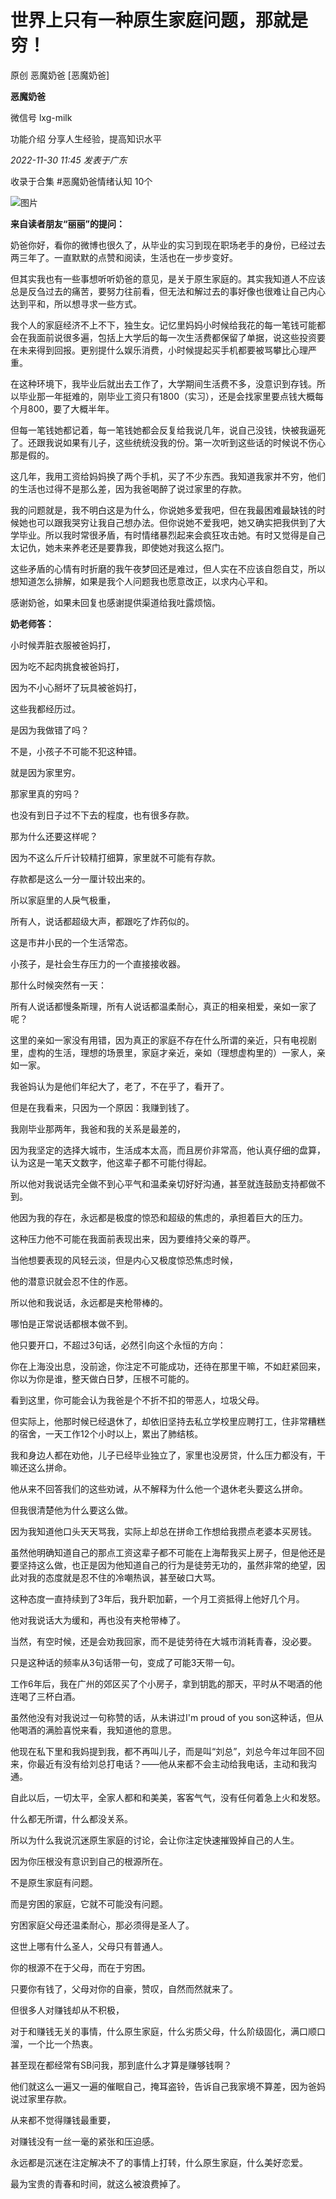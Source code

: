 # 世界上只有一种原生家庭问题，那就是穷！

原创 恶魔奶爸 [恶魔奶爸]

**恶魔奶爸** 

微信号 lxg-milk

功能介绍 分享人生经验，提高知识水平

_2022-11-30 11:45_ _发表于广东_

收录于合集 #恶魔奶爸情绪认知 10个

![图片](https://mmbiz.qpic.cn/sz_mmbiz_jpg/4tKqycnKbqp9exMFm7IobiaociaM3H39WkuywtsbK3bthZTOY9nHnvUKSF1AgDicHCALL9t971cxGddsVVBS6M2wA/640?wx_fmt=jpeg&wxfrom=5&wx_lazy=1&wx_co=1)

**来自读者朋友“丽丽”的提问：**  

奶爸你好，看你的微博也很久了，从毕业的实习到现在职场老手的身份，已经过去两三年了。一直默默的点赞和阅读，生活也在一步步变好。

但其实我也有一些事想听听奶爸的意见，是关于原生家庭的。其实我知道人不应该总是反刍过去的痛苦，要努力往前看，但无法和解过去的事好像也很难让自己内心达到平和，所以想寻求一些方式。

我个人的家庭经济不上不下，独生女。记忆里妈妈小时候给我花的每一笔钱可能都会在我面前说很多遍，包括上大学后的每一次生活费都保留了单据，说这些投资要在未来得到回报。更别提什么娱乐消费，小时候提起买手机都要被骂攀比心理严重。

在这种环境下，我毕业后就出去工作了，大学期间生活费不多，没意识到存钱。所以毕业那一年挺难的，刚毕业工资只有1800（实习），还是会找家里要点钱大概每个月800，要了大概半年。

但每一笔钱她都记着，每一笔钱她都会反复给我说几年，说自己没钱，快被我逼死了。还跟我说如果有儿子，这些统统没我的份。第一次听到这些话的时候说不伤心那是假的。

这几年，我用工资给妈妈换了两个手机，买了不少东西。我知道我家并不穷，他们的生活也过得不是那么差，因为我爸喝醉了说过家里的存款。

我的问题就是，我不明白这是为什么，你说她多爱我吧，但在我最困难最缺钱的时候她也可以跟我哭穷让我自己想办法。但你说她不爱我吧，她又确实把我供到了大学毕业。所以我时常很矛盾，有时情绪暴烈起来会疯狂攻击她。有时又觉得是自己太记仇，她未来养老还是要靠我，即使她对我这么抠门。

这些矛盾的心情有时折磨的我午夜梦回还是难过，但人实在不应该自怨自艾，所以想知道怎么排解，如果是我个人问题我也愿意改正，以求内心平和。

感谢奶爸，如果未回复也感谢提供渠道给我吐露烦恼。

**奶老师答：**

小时候弄脏衣服被爸妈打，

因为吃不起肉挑食被爸妈打，

因为不小心掰坏了玩具被爸妈打，

这些我都经历过。

是因为我做错了吗？

不是，小孩子不可能不犯这种错。

就是因为家里穷。

那家里真的穷吗？

也没有到日子过不下去的程度，也有很多存款。

那为什么还要这样呢？

因为不这么斤斤计较精打细算，家里就不可能有存款。

存款都是这么一分一厘计较出来的。

所以家庭里的人戾气极重，

所有人，说话都超级大声，都跟吃了炸药似的。

这是市井小民的一个生活常态。

小孩子，是社会生存压力的一个直接接收器。

那什么时候突然有一天：

所有人说话都慢条斯理，所有人说话都温柔耐心，真正的相亲相爱，亲如一家了呢？

这里的亲如一家没有用错，因为真正的家庭不存在什么所谓的亲近，只有电视剧里，虚构的生活，理想的场景里，家庭才亲近，亲如（理想虚构里的）一家人，亲如一家。

我爸妈认为是他们年纪大了，老了，不在乎了，看开了。

但是在我看来，只因为一个原因：我赚到钱了。

我刚毕业那两年，我爸和我的关系是最差的，

因为我坚定的选择大城市，生活成本太高，而且房价非常高，他认真仔细的盘算，认为这是一笔天文数字，他这辈子都不可能付得起。

所以他对我说话完全做不到心平气和温柔亲切好好沟通，甚至就连鼓励支持都做不到。

他因为我的存在，永远都是极度的惊恐和超级的焦虑的，承担着巨大的压力。

这种压力他不可能在我面前表现出来，因为要维持父亲的尊严。

当他想要表现的风轻云淡，但是内心又极度惊恐焦虑时候，

他的潜意识就会忍不住的作恶。

所以他和我说话，永远都是夹枪带棒的。

哪怕是正常说话都根本做不到。

他只要开口，不超过3句话，必然引向这个永恒的方向：

你在上海没出息，没前途，你注定不可能成功，还待在那里干嘛，不如赶紧回来，你以为你是谁，整天做白日梦，压根不可能的。

看到这里，你可能会认为我爸是个不折不扣的带恶人，垃圾父母。

但实际上，他那时候已经退休了，却依旧坚持去私立学校里应聘打工，住非常糟糕的宿舍，一天工作12个小时以上，累出了肺结核。

我和身边人都在劝他，儿子已经毕业独立了，家里也没房贷，什么压力都没有，干嘛还这么拼命。

他从来不回答我们的这些劝诫，从不解释为什么他一个退休老头要这么拼命。

但我很清楚他为什么要这么做。

因为我知道他口头天天骂我，实际上却总在拼命工作想给我攒点老婆本买房钱。

虽然他明确知道自己的那点工资这辈子都不可能在上海帮我买上房子，但是他还是要坚持这么做，也正是因为他知道自己的行为是徒劳无功的，虽然非常的绝望，因此对我的态度就是忍不住的冷嘲热讽，甚至破口大骂。

这种态度一直持续到了3年后，我升职加薪，一个月工资抵得上他好几个月。

他对我说话大为缓和，再也没有夹枪带棒了。

当然，有空时候，还是会劝我回家，而不是徒劳待在大城市消耗青春，没必要。

只是这种话的频率从3句话带一句，变成了可能3天带一句。

工作6年后，我在广州的郊区买了个小房子，拿到钥匙的那天，平时从不喝酒的他连喝了三杯白酒。

虽然他没有对我说过一句称赞的话，从未讲过I'm proud of you son这种话，但从他喝酒的满脸喜悦来看，我知道他的意思。

他现在私下里和我妈提到我，都不再叫儿子，而是叫“刘总”，刘总今年过年回不回来，你最近有没有给刘总打电话？——他从来都不会主动给我电话，主动和我沟通。

自此以后，一切太平，全家人都和和美美，客客气气，没有任何着急上火和发怒。

什么都无所谓，什么都没关系。

所以为什么我说沉迷原生家庭的讨论，会让你注定快速摧毁掉自己的人生。

因为你压根没有意识到自己的根源所在。

不是原生家庭有问题。

而是穷困的家庭，它就不可能没有问题。

穷困家庭父母还温柔耐心，那必须得是圣人了。

这世上哪有什么圣人，父母只有普通人。

你的根源不在于父母，而在于穷困。

只要你有钱了，父母对你的自豪，赞叹，自然而然就来了。

但很多人对赚钱却从不积极，

对于和赚钱无关的事情，什么原生家庭，什么劣质父母，什么阶级固化，满口顺口溜，一个比一个热衷。

甚至现在都经常有SB问我，那到底什么才算是赚够钱啊？

他们就这么一遍又一遍的催眠自己，掩耳盗铃，告诉自己我家境不算差，因为爸妈说过家里存款。

从来都不觉得赚钱最重要，

对赚钱没有一丝一毫的紧张和压迫感。

永远都是沉迷在注定解决不了的事情上打转，什么原生家庭，什么美好恋爱。

最为宝贵的青春和时间，就这么被浪费掉了。